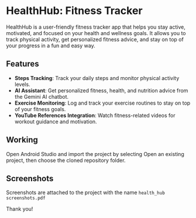 # HealthHub: Fitness Tracker

HealthHub is a user-friendly fitness tracker app that helps you stay active, motivated, and focused on your health and wellness goals. It allows you to track physical activity, get personalized fitness advice, and stay on top of your progress in a fun and easy way.

## Features
- **Steps Tracking**: Track your daily steps and monitor physical activity levels.
- **AI Assistant**: Get personalized fitness, health, and nutrition advice from the Gemini AI chatbot.
- **Exercise Monitoring**: Log and track your exercise routines to stay on top of your fitness goals.
- **YouTube References Integration**: Watch fitness-related videos for workout guidance and motivation.

## Working
Open Android Studio and import the project by selecting Open an existing project, then choose the cloned repository folder.

## Screenshots
Screenshots are attached to the project with the name ```health_hub screenshots.pdf```

Thank you!
